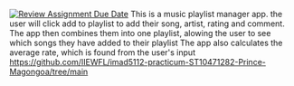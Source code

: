[![Review Assignment Due Date](https://classroom.github.com/assets/deadline-readme-button-22041afd0340ce965d47ae6ef1cefeee28c7c493a6346c4f15d667ab976d596c.svg)](https://classroom.github.com/a/MZyggwUV)
This is a music playlist manager app. the user will click add to playlist to add their song, artist, rating and comment.
The app then combines them into one playlist, alowing the user to see which songs they have added to their playlist
The app also calculates the average rate, which is found from the user's input
https://github.com/IIEWFL/imad5112-practicum-ST10471282-Prince-Magongoa/tree/main
